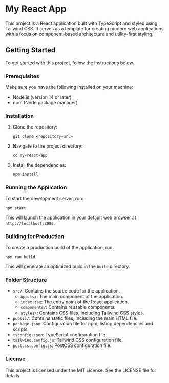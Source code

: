 # My React App

This project is a React application built with TypeScript and styled using Tailwind CSS. It serves as a template for creating modern web applications with a focus on component-based architecture and utility-first styling.

## Getting Started

To get started with this project, follow the instructions below.

### Prerequisites

Make sure you have the following installed on your machine:

- Node.js (version 14 or later)
- npm (Node package manager)

### Installation

1. Clone the repository:

   ```
   git clone <repository-url>
   ```

2. Navigate to the project directory:

   ```
   cd my-react-app
   ```

3. Install the dependencies:

   ```
   npm install
   ```

### Running the Application

To start the development server, run:

```
npm start
```

This will launch the application in your default web browser at `http://localhost:3000`.

### Building for Production

To create a production build of the application, run:

```
npm run build
```

This will generate an optimized build in the `build` directory.

### Folder Structure

- `src/`: Contains the source code for the application.
  - `App.tsx`: The main component of the application.
  - `index.tsx`: The entry point of the React application.
  - `components/`: Contains reusable components.
  - `styles/`: Contains CSS files, including Tailwind CSS styles.
- `public/`: Contains static files, including the main HTML file.
- `package.json`: Configuration file for npm, listing dependencies and scripts.
- `tsconfig.json`: TypeScript configuration file.
- `tailwind.config.js`: Tailwind CSS configuration file.
- `postcss.config.js`: PostCSS configuration file.

### License

This project is licensed under the MIT License. See the LICENSE file for details.